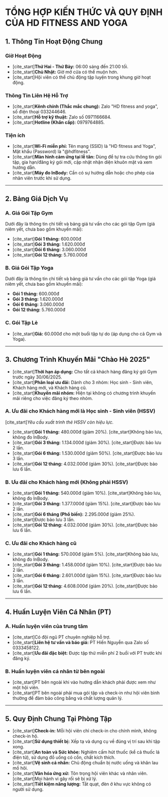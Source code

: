 # TỔNG HỢP KIẾN THỨC VÀ QUY ĐỊNH CỦA HD FITNESS AND YOGA

## 1. Thông Tin Hoạt Động Chung

### Giờ Hoạt Động
- [cite_start]**Thứ Hai - Thứ Bảy:** 06:00 sáng đến 21:00 tối. 
- [cite_start]**Chủ Nhật:** Giờ mở cửa có thể muộn hơn. 
- [cite_start]Hội viên có thể chủ động tập luyện trong khung giờ hoạt động. 

### Thông Tin Liên Hệ Hỗ Trợ
- [cite_start]**Kênh chính (Thắc mắc chung):** Zalo "HD fitness and yoga", số điện thoại 033244646. 
- [cite_start]**Hỗ trợ kỹ thuật:** Zalo số 0971166684. 
- [cite_start]**Hotline (Khẩn cấp):** 0979764885. 

### Tiện ích
- [cite_start]**Wi-Fi miễn phí:** Tên mạng (SSID) là "HD fitness and Yoga", Mật khẩu (Password) là "@hdfitness". 
- [cite_start]**Màn hình cảm ứng tại lễ tân:** Dùng để tự tra cứu thông tin gói tập, gia hạn/đăng ký gói mới, cập nhật nhận diện khuôn mặt và xem hướng dẫn. 
- [cite_start]**Máy đo InBody:** Cần có sự hướng dẫn hoặc cho phép của nhân viên trước khi sử dụng. 

---

## 2. Bảng Giá Dịch Vụ

### A. Giá Gói Tập Gym
Dưới đây là thông tin chi tiết và bảng giá tư vấn cho các gói tập Gym (giá niêm yết, chưa bao gồm khuyến mãi):
- [cite_start]**Gói 1 tháng:** 600.000đ 
- [cite_start]**Gói 3 tháng:** 1.620.000đ 
- [cite_start]**Gói 6 tháng:** 3.060.000đ 
- [cite_start]**Gói 12 tháng:** 5.760.000đ 

### B. Giá Gói Tập Yoga
Dưới đây là thông tin chi tiết và bảng giá tư vấn cho các gói tập Yoga (giá niêm yết, chưa bao gồm khuyến mãi):
- **Gói 1 tháng:** 600.000đ
- **Gói 3 tháng:** 1.620.000đ
- **Gói 6 tháng:** 3.060.000đ
- **Gói 12 tháng:** 5.760.000đ

### C. Gói Tập Lẻ
- [cite_start]**Giá:** 60.000đ cho một buổi tập tự do (áp dụng cho cả Gym và Yoga). 

---

## 3. Chương Trình Khuyến Mãi "Chào Hè 2025"

- [cite_start]**Thời hạn áp dụng:** Cho tất cả khách hàng đăng ký gói Gym trước ngày 30/06/2025. 
- [cite_start]**Phân loại ưu đãi:** Dành cho 3 nhóm: Học sinh - Sinh viên, Khách hàng mới, và Khách hàng cũ. 
- [cite_start]**Khuyến mãi nhóm:** Hiện tại không có chương trình khuyến mãi riêng cho việc đăng ký theo nhóm. 

### A. Ưu đãi cho Khách hàng mới là Học sinh - Sinh viên (HSSV)
[cite_start]*Yêu cầu xuất trình thẻ HSSV còn hiệu lực.* 
- [cite_start]**Gói 1 tháng:** 480.000đ (giảm 20%).  [cite_start]Không bảo lưu, không đo InBody. 
- [cite_start]**Gói 3 tháng:** 1.134.000đ (giảm 30%).  [cite_start]Được bảo lưu 2 lần. 
- [cite_start]**Gói 6 tháng:** 1.530.000đ (giảm 50%).  [cite_start]Được bảo lưu 3 lần. 
- [cite_start]**Gói 12 tháng:** 4.032.000đ (giảm 30%).  [cite_start]Được bảo lưu 6 lần. 

### B. Ưu đãi cho Khách hàng mới (Không phải HSSV)
- [cite_start]**Gói 1 tháng:** 540.000đ (giảm 10%).  [cite_start]Không bảo lưu, không đo InBody. 
- [cite_start]**Gói 3 tháng:** 1.377.000đ (giảm 15%).  [cite_start]Được bảo lưu 2 lần. 
- [cite_start]**Gói 6 tháng (Phổ biến):** 2.295.000đ (giảm 25%).  [cite_start]Được bảo lưu 3 lần. 
- [cite_start]**Gói 12 tháng:** 4.032.000đ (giảm 30%).  [cite_start]Được bảo lưu 6 lần. 

### C. Ưu đãi cho Khách hàng cũ
- [cite_start]**Gói 1 tháng:** 570.000đ (giảm 5%).  [cite_start]Không bảo lưu, không đo InBody. 
- [cite_start]**Gói 3 tháng:** 1.458.000đ (giảm 10%).  [cite_start]Được bảo lưu 2 lần. 
- [cite_start]**Gói 6 tháng:** 2.601.000đ (giảm 15%).  [cite_start]Được bảo lưu 3 lần. 
- [cite_start]**Gói 12 tháng:** 4.608.000đ (giảm 20%).  [cite_start]Được bảo lưu 6 lần. 

---

## 4. Huấn Luyện Viên Cá Nhân (PT)

### A. Huấn luyện viên của trung tâm
- [cite_start]Có đội ngũ PT chuyên nghiệp hỗ trợ. 
- [cite_start]**Liên hệ tư vấn và báo giá:** PT Hiến Nguyễn qua Zalo số 0333458122. 
- [cite_start]**Ưu đãi đặc biệt:** Được tập thử miễn phí 2 buổi với PT trước khi đăng ký. 

### B. Huấn luyện viên cá nhân từ bên ngoài
- [cite_start]PT bên ngoài khi vào hướng dẫn khách phải được xem như một hội viên. 
- [cite_start]PT bên ngoài phải mua gói tập và check-in như hội viên bình thường để đảm bảo công bằng và chất lượng quản lý. 

---

## 5. Quy Định Chung Tại Phòng Tập

- [cite_start]**Check-in:** Mỗi hội viên chỉ check-in cho chính mình, không check-in hộ. 
- [cite_start]**Sử dụng thiết bị:** Xếp tạ và dụng cụ về đúng vị trí sau khi tập xong. 
- [cite_start]**An toàn và Sức khỏe:** Nghiêm cấm hút thuốc (kể cả thuốc lá điện tử), sử dụng đồ uống có cồn, chất kích thích. 
- [cite_start]**Vệ sinh cá nhân:** Chủ động chuẩn bị nước uống và khăn lau mồ hôi. 
- [cite_start]**Văn hóa ứng xử:** Tôn trọng hội viên khác và nhân viên.  [cite_start]Mọi hành vi gây rối sẽ bị xử lý. 
- [cite_start]**Tiết kiệm năng lượng:** Tắt quạt, đèn ở khu vực không có người sử dụng.